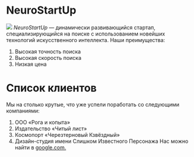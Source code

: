 # NeuroStartUp
![](https://netology-code.github.io/git-homeworks/introduction/assets/logo.png)
*NeuroStartUp* — динамически развивающийся стартап, специализирующийся на поиске с использованием новейших технологий искусственного интеллекта.
Наши преимущества:
1. Высокая точность поиска
2. Высокая скорость поиска
3. Низкая цена
   
# Список клиентов
Мы на столько крутые, что уже успели поработать со следующими компаниями:

 1. ООО «Рога и копыта»
 1. Издательство «Читый лист»
 2. Космопорт «Черезтерновый Кзвёздный»
 3. Дизайн-студия имени Слишком Известного Персонажа
  Нас можно найти в [google.com.](https://google.com/)